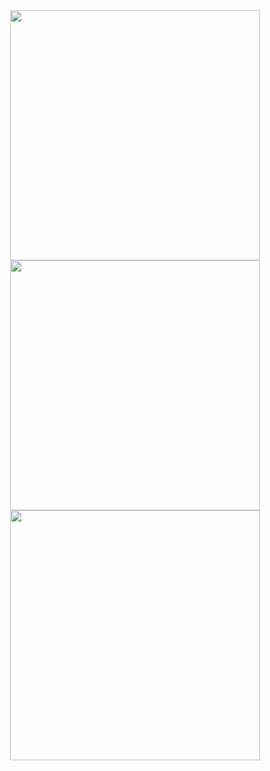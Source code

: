 <div align="center">
  <div style="width: 80%;">
    <img src="https://github-readme-stats.vercel.app/api?username=AaronMaxwell&theme=tokyonight&show_icons=true&hide_border=true&count_private=true" width="400" />
    <br/>
    <img src="https://github-readme-streak-stats.herokuapp.com/?user=AaronMaxwell&theme=tokyonight&hide_border=true" width="400" />
    <br/>
    <img src="https://github-readme-stats.vercel.app/api/top-langs/?username=AaronMaxwell&theme=tokyonight&show_icons=true&hide_border=true&layout=compact" width="400" />
  </div>
</div>
